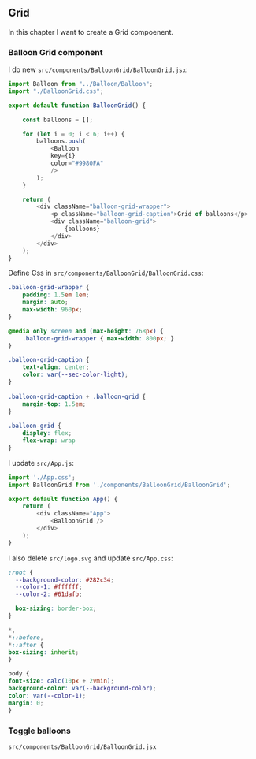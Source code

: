 ## Grid

In this chapter I want to create a Grid compoenent.

### Balloon Grid component

I do new `src/components/BalloonGrid/BalloonGrid.jsx`:

```js
import Balloon from "../Balloon/Balloon";
import "./BalloonGrid.css";

export default function BalloonGrid() {

    const balloons = [];

    for (let i = 0; i < 6; i++) {
        balloons.push(
            <Balloon
            key={i}
            color="#9980FA"
            />
        );
    }

    return (
        <div className="balloon-grid-wrapper">
            <p className="balloon-grid-caption">Grid of balloons</p>
            <div className="balloon-grid">
                {balloons}
            </div>
        </div>
    );
}
```

Define Css in `src/components/BalloonGrid/BalloonGrid.css`:

```css
.balloon-grid-wrapper {
    padding: 1.5em 1em;
    margin: auto;
    max-width: 960px;
}

@media only screen and (max-height: 768px) {
    .balloon-grid-wrapper { max-width: 800px; }
}

.balloon-grid-caption {
    text-align: center;
    color: var(--sec-color-light);
}
  
.balloon-grid-caption + .balloon-grid {
    margin-top: 1.5em;
}
  
.balloon-grid {
    display: flex;
    flex-wrap: wrap
}
```

I update `src/App.js`:

```js
import './App.css';
import BalloonGrid from './components/BalloonGrid/BalloonGrid';

export default function App() {
    return (
        <div className="App">
            <BalloonGrid />
        </div>
    );
}
```

I also delete `src/logo.svg` and update `src/App.css`:

```css
:root {
  --background-color: #282c34;
  --color-1: #ffffff;
  --color-2: #61dafb;

  box-sizing: border-box;
}

*,
*::before,
*::after {
box-sizing: inherit;
}

body {
font-size: calc(10px + 2vmin);
background-color: var(--background-color);
color: var(--color-1);
margin: 0;
}
```

### Toggle balloons

`src/components/BalloonGrid/BalloonGrid.jsx`

